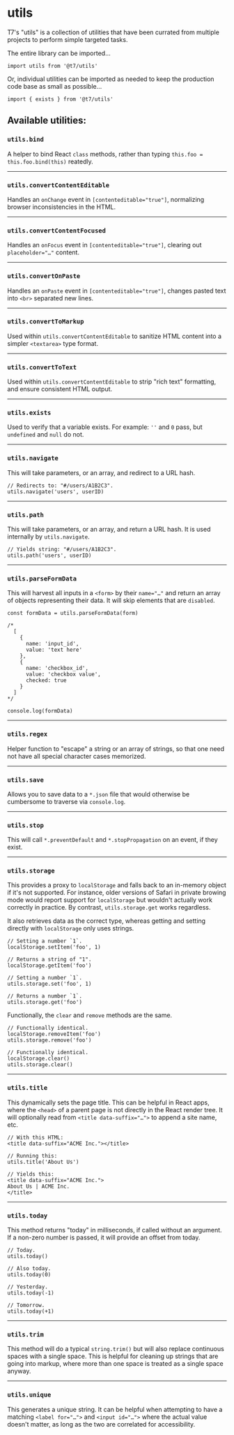 # utils

T7's "utils" is a collection of utilities that have been currated from multiple projects to perform simple targeted tasks.

The entire library can be imported…

```
import utils from '@t7/utils'
```

Or, individual utilities can be imported as needed to keep the production code base as small as possible…

```
import { exists } from '@t7/utils'
```

## Available utilities:

### `utils.bind`

A helper to bind React `class` methods, rather than typing `this.foo = this.foo.bind(this)` reatedly.

---

### `utils.convertContentEditable`

Handles an `onChange` event in `[contenteditable="true"]`, normalizing browser inconsistencies in the HTML.

---

### `utils.convertContentFocused`

Handles an `onFocus` event in `[contenteditable="true"]`, clearing out `placeholder="…"` content.

---

### `utils.convertOnPaste`

Handles an `onPaste` event in `[contenteditable="true"]`, changes pasted text into `<br>` separated new lines.

---

### `utils.convertToMarkup`

Used within `utils.convertContentEditable` to sanitize HTML content into a simpler `<textarea>` type format.

---

### `utils.convertToText`

Used within `utils.convertContentEditable` to strip "rich text" formatting, and ensure consistent HTML output.

---

### `utils.exists`

Used to verify that a variable exists. For example: `''` and `0` pass, but `undefined` and `null` do not.

---

### `utils.navigate`

This will take parameters, or an array, and redirect to a URL hash.

```
// Redirects to: "#/users/A1B2C3".
utils.navigate('users', userID)
```

---

### `utils.path`

This will take parameters, or an array, and return a URL hash. It is used internally by `utils.navigate`.

```
// Yields string: "#/users/A1B2C3".
utils.path('users', userID)
```

---

### `utils.parseFormData`

This will harvest all inputs in a `<form>` by their `name="…"` and return an array of objects representing their data. It will skip elements that are `disabled`.

```
const formData = utils.parseFormData(form)

/*
  [
    {
      name: 'input_id',
      value: 'text here'
    },
    {
      name: 'checkbox_id',
      value: 'checkbox value',
      checked: true
    }
  ]
*/

console.log(formData)
```

---

### `utils.regex`

Helper function to "escape" a string or an array of strings, so that one need not have all special character cases memorized.

---

### `utils.save`

Allows you to save data to a `*.json` file that would otherwise be cumbersome to traverse via `console.log`.

---

### `utils.stop`

This will call `*.preventDefault` and `*.stopPropagation` on an event, if they exist.

---

### `utils.storage`

This provides a proxy to `localStorage` and falls back to an in-memory object if it's not supported. For instance, older versions of Safari in private browing mode would report support for `localStorage` but wouldn't actually work correctly in practice. By contrast, `utils.storage.get` works regardless.

It also retrieves data as the correct type, whereas getting and setting directly with `localStorage` only uses strings.

```
// Setting a number `1`.
localStorage.setItem('foo', 1)

// Returns a string of "1".
localStorage.getItem('foo')

// Setting a number `1`.
utils.storage.set('foo', 1)

// Returns a number `1`.
utils.storage.get('foo')
```

Functionally, the `clear` and `remove` methods are the same.

```
// Functionally identical.
localStorage.removeItem('foo')
utils.storage.remove('foo')
```

```
// Functionally identical.
localStorage.clear()
utils.storage.clear()
```

---

### `utils.title`

This dynamically sets the page title. This can be helpful in React apps, where the `<head>` of a parent page is not directly in the React render tree. It will optionally read from `<title data-suffix="…">` to append a site name, etc.

```
// With this HTML:
<title data-suffix="ACME Inc."></title>

// Running this:
utils.title('About Us')

// Yields this:
<title data-suffix="ACME Inc.">
About Us | ACME Inc.
</title>
```

---

### `utils.today`

This method returns "today" in milliseconds, if called without an argument. If a non-zero number is passed, it will provide an offset from today.

```
// Today.
utils.today()

// Also today.
utils.today(0)

// Yesterday.
utils.today(-1)

// Tomorrow.
utils.today(+1)
```

---

### `utils.trim`

This method will do a typical `string.trim()` but will also replace continuous spaces with a single space. This is helpful for cleaning up strings that are going into markup, where more than one space is treated as a single space anyway.

---

### `utils.unique`

This generates a unique string. It can be helpful when attempting to have a matching `<label for="…">` and `<input id="…">` where the actual value doesn't matter, as long as the two are correlated for accessibility.